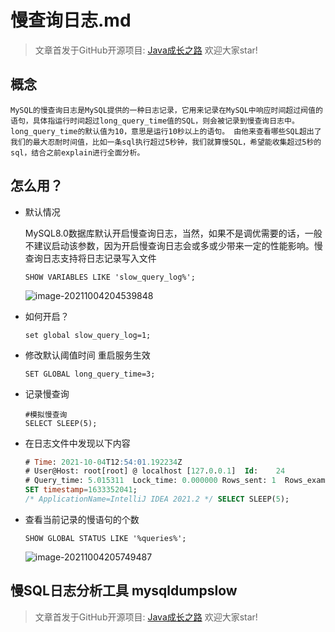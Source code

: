 # 慢查询日志.md

> 文章首发于GitHub开源项目: [Java成长之路](https://github.com/shaoxiongdu/java-notes) 欢迎大家star!

## 概念

 	MySQL的慢查询日志是MySQL提供的一种日志记录，它用来记录在MySQL中响应时间超过阀值的语句，具体指运行时间超过long_query_time值的SQL，则会被记录到慢查询日志中。long_query_time的默认值为10，意思是运行10秒以上的语句。 由他来查看哪些SQL超出了我们的最大忍耐时间值，比如一条sql执行超过5秒钟，我们就算慢SQL，希望能收集超过5秒的sql，结合之前explain进行全面分析。 

## 怎么用？

- 默认情况

  MySQL8.0数据库默认开启慢查询日志，当然，如果不是调优需要的话，一般不建议启动该参数，因为开启慢查询日志会或多或少带来一定的性能影响。慢查询日志支持将日志记录写入文件

  ```mysql
  SHOW VARIABLES LIKE 'slow_query_log%';
  ```

  ![image-20211004204539848](https://gitee.com/ShaoxiongDu/imageBed/raw/master/image-20211004204539848.png)

- 如何开启？

  ```mysql
  set global slow_query_log=1;
  ```

- 修改默认阈值时间 重启服务生效

  ```mysql
  SET GLOBAL long_query_time=3;
  ```

- 记录慢查询

  ```mysql
  #模拟慢查询
  SELECT SLEEP(5);
  ```

- 在日志文件中发现以下内容

  ```sql
  # Time: 2021-10-04T12:54:01.192234Z
  # User@Host: root[root] @ localhost [127.0.0.1]  Id:    24
  # Query_time: 5.015311  Lock_time: 0.000000 Rows_sent: 1  Rows_examined: 0
  SET timestamp=1633352041;
  /* ApplicationName=IntelliJ IDEA 2021.2 */ SELECT SLEEP(5);
  
  ```

- 查看当前记录的慢语句的个数

  ```mysql
  SHOW GLOBAL STATUS LIKE '%queries%';
  ```

  ![image-20211004205749487](https://gitee.com/ShaoxiongDu/imageBed/raw/master/image-20211004205749487.png)

## 慢SQL日志分析工具 mysqldumpslow

> 文章首发于GitHub开源项目: [Java成长之路](https://github.com/shaoxiongdu/java-notes) 欢迎大家star!